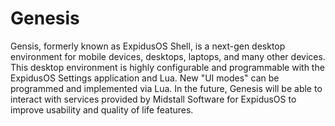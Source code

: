 # Genesis

Gensis, formerly known as ExpidusOS Shell, is a next-gen desktop environment for mobile devices, desktops, laptops, and many other devices. This desktop environment is highly configurable and programmable with the ExpidusOS Settings application and Lua. New "UI modes" can be programmed and implemented via Lua. In the future, Genesis will be able to interact with services provided by Midstall Software for ExpidusOS to improve usability and quality of life features.